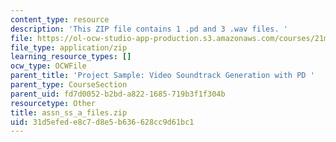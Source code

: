 ```yaml
---
content_type: resource
description: 'This ZIP file contains 1 .pd and 3 .wav files. '
file: https://ol-ocw-studio-app-production.s3.amazonaws.com/courses/21m-380-music-and-technology-algorithmic-and-generative-music-spring-2010/31d5efede8c7d8e5b636628cc9d61bc1_assn_ss_a_files.zip
file_type: application/zip
learning_resource_types: []
ocw_type: OCWFile
parent_title: 'Project Sample: Video Soundtrack Generation with PD '
parent_type: CourseSection
parent_uid: fd7d0052-b2bd-a822-1685-719b3f1f304b
resourcetype: Other
title: assn_ss_a_files.zip
uid: 31d5efed-e8c7-d8e5-b636-628cc9d61bc1
---
```

